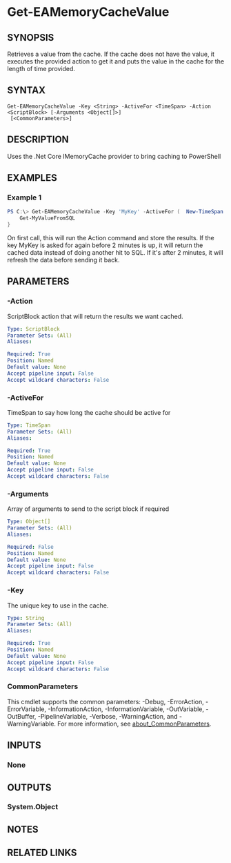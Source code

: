 ﻿---
external help file: EAMemoryCache.dll-Help.xml
Module Name: EAMemoryCache
online version:
schema: 2.0.0
---

# Get-EAMemoryCacheValue

## SYNOPSIS
Retrieves a value from the cache. If the cache does not have the value, it executes the provided action to get it and puts the value in the cache for the length of time provided.

## SYNTAX

```
Get-EAMemoryCacheValue -Key <String> -ActiveFor <TimeSpan> -Action <ScriptBlock> [-Arguments <Object[]>]
 [<CommonParameters>]
```

## DESCRIPTION
Uses the .Net Core IMemoryCache provider to bring caching to PowerShell

## EXAMPLES

### Example 1
```powershell
PS C:\> Get-EAMemoryCacheValue -Key 'MyKey' -ActiveFor (  New-TimeSpan -Minutes 2 ) -Action {
    Get-MyValueFromSQL
}
```

On first call, this will run the Action command and store the results. If the key MyKey is asked for again before 2 minutes is up, it will return the cached data instead of doing another hit to SQL. If it's after 2 minutes, it will refresh the data before sending it back.

## PARAMETERS

### -Action
ScriptBlock action that will return the results we want cached.

```yaml
Type: ScriptBlock
Parameter Sets: (All)
Aliases:

Required: True
Position: Named
Default value: None
Accept pipeline input: False
Accept wildcard characters: False
```

### -ActiveFor
TimeSpan to say how long the cache should be active for

```yaml
Type: TimeSpan
Parameter Sets: (All)
Aliases:

Required: True
Position: Named
Default value: None
Accept pipeline input: False
Accept wildcard characters: False
```

### -Arguments
Array of arguments to send to the script block if required

```yaml
Type: Object[]
Parameter Sets: (All)
Aliases:

Required: False
Position: Named
Default value: None
Accept pipeline input: False
Accept wildcard characters: False
```

### -Key
The unique key to use in the cache.

```yaml
Type: String
Parameter Sets: (All)
Aliases:

Required: True
Position: Named
Default value: None
Accept pipeline input: False
Accept wildcard characters: False
```

### CommonParameters
This cmdlet supports the common parameters: -Debug, -ErrorAction, -ErrorVariable, -InformationAction, -InformationVariable, -OutVariable, -OutBuffer, -PipelineVariable, -Verbose, -WarningAction, and -WarningVariable. For more information, see [about_CommonParameters](http://go.microsoft.com/fwlink/?LinkID=113216).

## INPUTS

### None
## OUTPUTS

### System.Object
## NOTES

## RELATED LINKS
